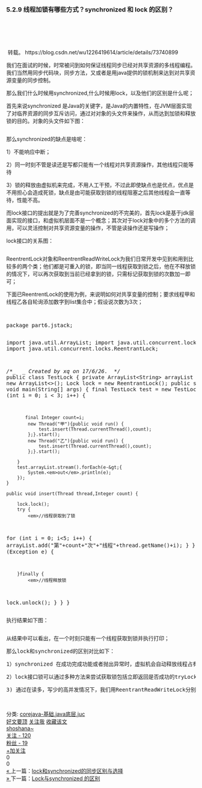 ### 5.2.9 线程加锁有哪些方式？synchronized 和 lock 的区别？

<div class="postText">
		<div id="cnblogs_post_body" class="blogpost-body"><div class="article-header-box">
<div class="article-header">
<div class="article-title-box">
<h1 class="title-article">&nbsp;</h1>
</div>
<div class="article-info-box">
<div class="operating">&nbsp;转载。 https://blog.csdn.net/wu1226419614/article/details/73740899</div>
</div>
</div>
</div>
<div id="article_content" class="article_content clearfix csdn-tracking-statistics" data-pid="blog" data-mod="popu_307" data-dsm="post">
<div id="content_views" class="htmledit_views">
<p>我们在面试的时候，时常被问到如何保证线程同步已经对共享资源的多线程编程。我们当然用同步代码块，同步方法，又或者是用java提供的锁机制来达到对共享资源变量的同步控制。</p>
<p>那么我们什么时候用synchronized,什么时候用lock，以及他们的区别是什么呢；</p>
<p>首先来说synchronized&nbsp;是Java的关键字，是Java的内置特性，在JVM层面实现了对临界资源的同步互斥访问，通过对对象的头文件来操作，从而达到加锁和释放锁的目的。对象的头文件如下图：</p>
<p><img src="https://img-blog.csdn.net/20170626160214258?watermark/2/text/aHR0cDovL2Jsb2cuY3Nkbi5uZXQvd3UxMjI2NDE5NjE0/font/5a6L5L2T/fontsize/400/fill/I0JBQkFCMA==/dissolve/70/gravity/Center" alt=""></p>
<p>那么synchronized的缺点是啥呢：</p>
<p>1）不能响应中断；</p>
<p>2）同一时刻不管是读还是写都只能有一个线程对共享资源操作，其他线程只能等待</p>
<p>3）锁的释放由虚拟机来完成，不用人工干预，不过此即使缺点也是优点，优点是不用担心会造成死锁，缺点是由可能获取到锁的线程阻塞之后其他线程会一直等待，性能不高。</p>
<p>而lock接口的提出就是为了完善synchronized的不完美的，首先lock是基于jdk层面实现的接口，和虚拟机层面不是一个概念；其次对于lock对象中的多个方法的调用，可以灵活控制对共享资源变量的操作，不管是读操作还是写操作；</p>
<p>lock接口的关系图：</p>
<p><img src="https://img-blog.csdn.net/20170626160953993?watermark/2/text/aHR0cDovL2Jsb2cuY3Nkbi5uZXQvd3UxMjI2NDE5NjE0/font/5a6L5L2T/fontsize/400/fill/I0JBQkFCMA==/dissolve/70/gravity/Center" alt=""></p>
<p>ReentrentLock对象和ReentrentReadWriteLock为我们日常开发中见到和用到比较多的两个类；他们都是可重入的锁，即当同一线程获取到锁之后，他在不释放锁的情况下，可以再次获取到当前已经拿到的锁，只需标记获取到锁的次数加一即可；</p>
<p>下面已ReentrentLock的使用为例，来说明如何对共享变量的控制；要求线程甲和线程乙各自轮询添加数字到list集合中；假设说次数为3次；</p>
<p>&nbsp;</p>
<pre>package part6.jstack;

import java.util.ArrayList;
import java.util.concurrent.locks.Lock;
import java.util.concurrent.locks.ReentrantLock;

<em>/\*_
</em><em> _ Created by xq on 17/6/26.
</em><em> \*/
</em>public class TestLock {
private ArrayList&lt;String&gt; arrayList = new ArrayList&lt;&gt;();
Lock lock = new ReentrantLock();
public static void main(String[] args) {
final TestLock test = new TestLock();
for (int i = 0; i &lt; 3; i++) {

           final Integer count=i;
            new Thread("甲"){public void run() {
                test.insert(Thread.currentThread(),count);
            };}.start();
            new Thread("乙"){public void run() {
                test.insert(Thread.currentThread(),count);
            };}.start();

        }
        test.arrayList.stream().forEach(e-&gt;{
            System.<em>out</em>.println(e);
        });
    }

    public void insert(Thread thread,Integer count) {

        lock.lock();
        try {
            <em>//线程获取到了锁

</em>for (int i = 0; i&lt;5; i++) {
arrayList.add("第"+count+"次"+"线程"+thread.getName()+i);
}
} catch (Exception e) {

        }finally {
            <em>//线程释放锁

</em>lock.unlock();
}
}
}</pre>

<pre>执行结果如下图：</pre>
<pre></pre>
<pre>从结果中可以看出，在一个时刻只能有一个线程获取到锁并执行打印；</pre>
<pre>那么lock和synchronized的区别对比如下：</pre>
<pre>1）synchronized 在成功完成功能或者抛出异常时，虚拟机会自动释放线程占有的锁；而Lock对象在发生异常时，如果没有主动调用unLock()方法去释放锁，则锁对象会一直持有，因此使用Lock时需要在finally块中释放锁；</pre>
<pre>2）lock接口锁可以通过多种方法来尝试获取锁包括立即返回是否成功的tryLock(),以及一直尝试获取的lock()方法和尝试等待指定时间长度获取的方法，相对灵活了许多比synchronized;</pre>
<pre>3) 通过在读多，写少的高并发情况下，我们用ReentrantReadWriteLock分别获取读锁和写锁来提高系统的性能，因为读锁是共享锁，即可以同时有多个线程读取共享资源，而写锁则保证了对共享资源的修改只能是单线程的。</pre>
<p>&nbsp;</p>
</div>
</div></div><div id="MySignature"></div>
<div class="clear"></div>
<div id="blog_post_info_block">
<div id="BlogPostCategory">分类: <a href="https://www.cnblogs.com/shoshana-kong/category/1191184.html" target="_blank">corejava-基础</a>,<a href="https://www.cnblogs.com/shoshana-kong/category/1191188.html" target="_blank">java底层</a>,<a href="https://www.cnblogs.com/shoshana-kong/category/1421822.html" target="_blank">juc</a></div>
<div id="EntryTag"></div>
<div id="blog_post_info"><div id="green_channel">
        <a href="javascript:void(0);" id="green_channel_digg" onclick="DiggIt(10877157,cb_blogId,1);green_channel_success(this,'谢谢推荐！');">好文要顶</a>
            <a id="green_channel_follow" onclick="follow('dce79219-8d2e-e411-b908-9dcfd8948a71');" href="javascript:void(0);">关注我</a>
    <a id="green_channel_favorite" onclick="AddToWz(cb_entryId);return false;" href="javascript:void(0);">收藏该文</a>
    <a id="green_channel_weibo" href="javascript:void(0);" title="分享至新浪微博" onclick="ShareToTsina()"><img src="//common.cnblogs.com/images/icon_weibo_24.png" alt=""></a>
    <a id="green_channel_wechat" href="javascript:void(0);" title="分享至微信" onclick="shareOnWechat()"><img src="//common.cnblogs.com/images/wechat.png" alt=""></a>
</div>
<div id="author_profile">
    <div id="author_profile_info" class="author_profile_info">
            <a href="https://home.cnblogs.com/u/shoshana-kong/" target="_blank"><img src="//pic.cnblogs.com/face/667853/20180507102354.png" class="author_avatar" alt=""></a>
        <div id="author_profile_detail" class="author_profile_info">
            <a href="https://home.cnblogs.com/u/shoshana-kong/">shoshana~</a><br>
            <a href="https://home.cnblogs.com/u/shoshana-kong/followees">关注 - 120</a><br>
            <a href="https://home.cnblogs.com/u/shoshana-kong/followers">粉丝 - 19</a>
        </div>
    </div>
    <div class="clear"></div>
    <div id="author_profile_honor"></div>
    <div id="author_profile_follow">
                <a href="javascript:void(0);" onclick="follow('dce79219-8d2e-e411-b908-9dcfd8948a71');return false;">+加关注</a>
    </div>
</div>
<div id="div_digg">
    <div class="diggit" onclick="votePost(10877157,'Digg')">
        <span class="diggnum" id="digg_count">0</span>
    </div>
    <div class="buryit" onclick="votePost(10877157,'Bury')">
        <span class="burynum" id="bury_count">0</span>
    </div>
    <div class="clear"></div>
    <div class="diggword" id="digg_tips">
    </div>
</div>
<script type="text/javascript">
    currentDiggType = 0;
</script></div>
<div class="clear"></div>
<div id="post_next_prev"><a href="https://www.cnblogs.com/shoshana-kong/p/10877134.html" class="p_n_p_prefix">« </a> 上一篇：<a href="https://www.cnblogs.com/shoshana-kong/p/10877134.html" title="发布于2019-05-16 17:58">lock和synchronized的同步区别与选择</a><br><a href="https://www.cnblogs.com/shoshana-kong/p/10877200.html" class="p_n_p_prefix">» </a> 下一篇：<a href="https://www.cnblogs.com/shoshana-kong/p/10877200.html" title="发布于2019-05-16 18:07">Lock与synchronized 的区别</a><br></div>
</div>

</div>
